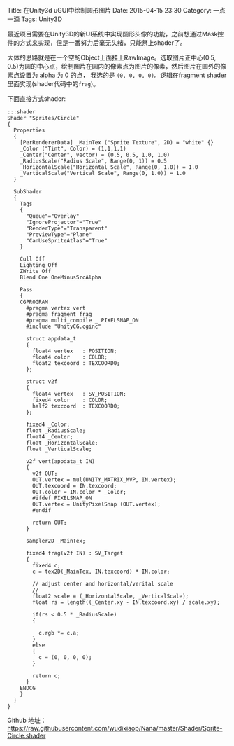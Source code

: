 Title: 在Unity3d uGUI中绘制圆形图片
Date: 2015-04-15 23:30
Category: 一点一滴
Tags: Unity3D

最近项目需要在Unity3D的新UI系统中实现圆形头像的功能，之前想通过Mask控件的方式来实现，但是一番努力后毫无头绪，只能祭上shader了。

大体的思路就是在一个空的Object上面挂上RawImage。选取图片正中心(0.5, 0.5)为圆的中心点，绘制图片在圆内的像素点为图片的像素，然后图片在圆外的像素点设置为 alpha 为 0 的点，
我选的是 `(0, 0, 0, 0)`。逻辑在fragment shader里面实现(shader代码中的`frag`)。

下面直接方式shader:

    :::shader
    Shader "Sprites/Circle"
    {
      Properties
      {
        [PerRendererData] _MainTex ("Sprite Texture", 2D) = "white" {}
        _Color ("Tint", Color) = (1,1,1,1)
        _Center("Center", vector) = (0.5, 0.5, 1.0, 1.0)
        _RadiusScale("Radius Scale", Range(0, 1)) = 0.5
        _HorizontalScale("Horizontal Scale", Range(0, 1.0)) = 1.0
        _VerticalScale("Vertical Scale", Range(0, 1.0)) = 1.0
      }

      SubShader
      {
        Tags
        {
          "Queue"="Overlay"
          "IgnoreProjector"="True"
          "RenderType"="Transparent"
          "PreviewType"="Plane"
          "CanUseSpriteAtlas"="True"
        }

        Cull Off
        Lighting Off
        ZWrite Off
        Blend One OneMinusSrcAlpha

        Pass
        {
        CGPROGRAM
          #pragma vertex vert
          #pragma fragment frag
          #pragma multi_compile _ PIXELSNAP_ON
          #include "UnityCG.cginc"

          struct appdata_t
          {
            float4 vertex   : POSITION;
            float4 color    : COLOR;
            float2 texcoord : TEXCOORD0;
          };

          struct v2f
          {
            float4 vertex   : SV_POSITION;
            fixed4 color    : COLOR;
            half2 texcoord  : TEXCOORD0;
          };

          fixed4 _Color;
          float _RadiusScale;
          float4 _Center;
          float _HorizontalScale;
          float _VerticalScale;

          v2f vert(appdata_t IN)
          {
            v2f OUT;
            OUT.vertex = mul(UNITY_MATRIX_MVP, IN.vertex);
            OUT.texcoord = IN.texcoord;
            OUT.color = IN.color * _Color;
            #ifdef PIXELSNAP_ON
            OUT.vertex = UnityPixelSnap (OUT.vertex);
            #endif

            return OUT;
          }

          sampler2D _MainTex;

          fixed4 frag(v2f IN) : SV_Target
          {
            fixed4 c;
            c = tex2D(_MainTex, IN.texcoord) * IN.color;

            // adjust center and horizontal/verital scale
            //
            float2 scale = (_HorizontalScale, _VerticalScale);
            float rs = length((_Center.xy - IN.texcoord.xy) / scale.xy);

            if(rs < 0.5 * _RadiusScale)
            {

              c.rgb *= c.a;
            }
            else
            {
              c = (0, 0, 0, 0);
            }

            return c;
          }
        ENDCG
        }
      }
    }


Github 地址： <https://raw.githubusercontent.com/wudixiaop/Nana/master/Shader/Sprite-Circle.shader>
